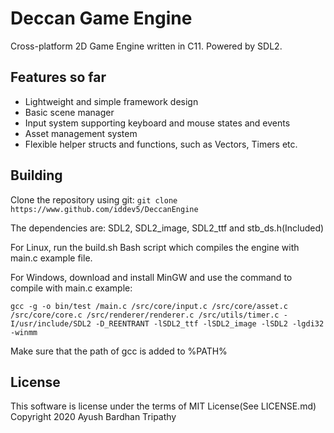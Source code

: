 # Deccan Game Engine
Cross-platform 2D Game Engine written in C11. Powered by SDL2.

## Features so far
- Lightweight and simple framework design
- Basic scene manager
- Input system supporting keyboard and mouse states and events
- Asset management system
- Flexible helper structs and functions, such as Vectors, Timers etc.

## Building
Clone the repository using git:
```git clone https://www.github.com/iddev5/DeccanEngine```

The dependencies are: SDL2, SDL2_image, SDL2_ttf and stb_ds.h(Included)

For Linux, run the build.sh Bash script which compiles the engine with main.c example file.

For Windows, download and install MinGW and use the command to compile with main.c example:
```
gcc -g -o bin/test /main.c /src/core/input.c /src/core/asset.c /src/core/core.c /src/renderer/renderer.c /src/utils/timer.c -I/usr/include/SDL2 -D_REENTRANT -lSDL2_ttf -lSDL2_image -lSDL2 -lgdi32 -winmm
```
Make sure that the path of gcc is added to %PATH%

## License
This software is license under the terms of MIT License(See LICENSE.md)  
Copyright 2020 Ayush Bardhan Tripathy